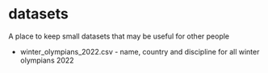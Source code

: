 # datasets
A place to keep small datasets that may be useful for other people

- winter_olympians_2022.csv - name, country and discipline for all winter olympians 2022

